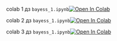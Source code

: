 сolab 1 дз `bayess_1.ipynb`[![Open In Colab](https://colab.research.google.com/assets/colab-badge.svg)](https://colab.research.google.com/github/xxamxam/stats/blob/main/bayess/hw1/bayess_1.ipynb) 

сolab 2 дз `bayess_1.ipynb`[![Open In Colab](https://colab.research.google.com/assets/colab-badge.svg)](https://colab.research.google.com/github/xxamxam/stats/blob/main/bayess/hw2/hw.ipynb) 

сolab 3 дз `bayess_1.ipynb`[![Open In Colab](https://colab.research.google.com/assets/colab-badge.svg)](https://colab.research.google.com/github/xxamxam/stats/blob/main/bayess/hw3/bayess_hw3.ipynb) 

